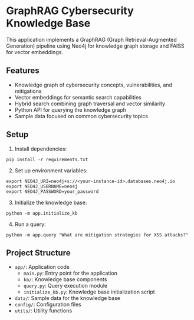 # GraphRAG Cybersecurity Knowledge Base

This application implements a GraphRAG (Graph Retrieval-Augmented Generation) pipeline using Neo4j for knowledge graph storage and FAISS for vector embeddings.

## Features

- Knowledge graph of cybersecurity concepts, vulnerabilities, and mitigations
- Vector embeddings for semantic search capabilities
- Hybrid search combining graph traversal and vector similarity
- Python API for querying the knowledge graph
- Sample data focused on common cybersecurity topics

## Setup

1. Install dependencies:
```
pip install -r requirements.txt
```

2. Set up environment variables:
```
export NEO4J_URI=neo4j+s://<your-instance-id>.databases.neo4j.io
export NEO4J_USERNAME=neo4j
export NEO4J_PASSWORD=your_password
```

3. Initialize the knowledge base:
```
python -m app.initialize_kb
```

4. Run a query:
```
python -m app.query "What are mitigation strategies for XSS attacks?"
```

## Project Structure

- `app/`: Application code
  - `main.py`: Entry point for the application
  - `kb/`: Knowledge base components
  - `query.py`: Query execution module
  - `initialize_kb.py`: Knowledge base initialization script
- `data/`: Sample data for the knowledge base
- `config/`: Configuration files
- `utils/`: Utility functions
